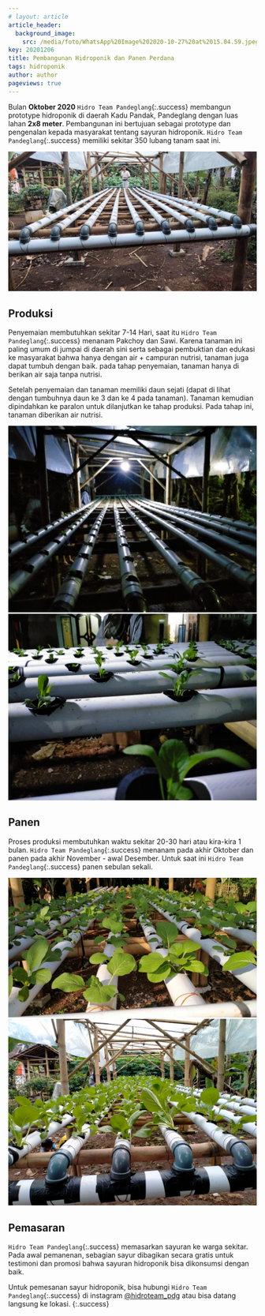 ```yaml
---
# layout: article
article_header:
  background_image:
    src: /media/foto/WhatsApp%20Image%202020-10-27%20at%2015.04.59.jpeg
key: 20201206
title: Pembangunan Hidroponik dan Panen Perdana
tags: hidroponik
author: author
pageviews: true
---
```


Bulan **Oktober 2020** `Hidro Team Pandeglang`{:.success} membangun prototype hidroponik di daerah Kadu Pandak, Pandeglang dengan luas lahan **2x8 meter**. 
Pembangunan ini bertujuan sebagai prototype dan pengenalan kepada masyarakat tentang sayuran hidroponik.
`Hidro Team Pandeglang`{:.success} memiliki sekitar 350 lubang tanam saat ini.

![](/media/foto/WhatsApp-Image-2020-10-28-at-17.05.46.jpeg)
<!--more-->

## Produksi

Penyemaian membutuhkan sekitar 7-14 Hari, saat itu `Hidro Team Pandeglang`{:.success} menanam Pakchoy dan Sawi. Karena tanaman ini paling umum di jumpai
di daerah sini serta sebagai pembuktian dan edukasi ke masyarakat bahwa hanya dengan air + campuran nutrisi, tanaman juga dapat tumbuh dengan baik.
pada tahap penyemaian, tanaman hanya di berikan air saja tanpa nutrisi.

Setelah penyemaian dan tanaman memiliki daun sejati (dapat di lihat dengan tumbuhnya daun ke 3 dan ke 4 pada tanaman). 
Tanaman kemudian dipindahkan ke paralon untuk dilanjutkan ke tahap produksi. Pada tahap ini, tanaman diberikan air nutrisi.

![](/media/foto/WhatsApp-Image-2020-11-08-at-08.48.36.jpeg)
![](/media/foto/WhatsApp-Image-2020-11-08-at-08.48.35.jpeg)

## Panen

Proses produksi membutuhkan waktu sekitar 20-30 hari atau kira-kira 1 bulan. 
`Hidro Team Pandeglang`{:.success} menanam pada akhir Oktober dan panen pada akhir November - awal Desember. Untuk saat ini `Hidro Team Pandeglang`{:.success} panen sebulan sekali.

![](/media/foto/WhatsApp-Image-2020-11-13-at-15.52.10.jpeg)
![](/media/foto/WhatsApp-Image-2020-11-18-at-16.59.43.jpeg)

## Pemasaran

`Hidro Team Pandeglang`{:.success} memasarkan sayuran ke warga sekitar. 
Pada awal pemanenan, sebagian sayur dibagikan secara gratis untuk testimoni dan promosi bahwa sayuran hidroponik bisa dikonsumsi dengan baik.

Untuk pemesanan sayur hidroponik, bisa hubungi `Hidro Team Pandeglang`{:.success} di instagram [@hidroteam_pdg](https://instagram.com/hidroteam_pdg)
atau bisa datang langsung ke lokasi.
{:.success}